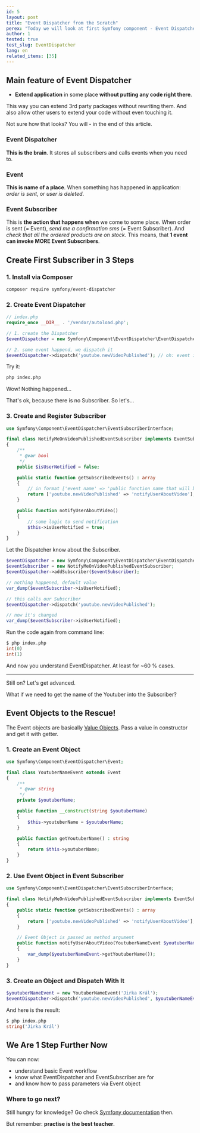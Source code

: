 ```yaml
---
id: 5
layout: post
title: "Event Dispatcher from the Scratch"
perex: "Today we will look at first Symfony component - Event Dispatcher. Why should you start with it? It gives you flexibility, it is easy to understand and it helps you to write decoupled code."
author: 1
tested: true
test_slug: EventDispatcher
lang: en
related_items: [35]
---
```



## Main feature of Event Dispatcher

- **Extend application** in some place **without putting any code right there**.

This way you can extend 3rd party packages without rewriting them. And also allow other users to extend your code without even touching it.

Not sure how that looks? You will - in the end of this article.


### Event Dispatcher

**This is the brain**. It stores all subscribers and calls events when you need to.


### Event

**This is name of a place**. When something has happened in application: *order is sent*,
or *user is deleted*.


### Event Subscriber

This is **the action that happens when** we come to some place. When order is sent (= Event), *send me a confirmation sms* (= Event Subscriber). And *check that all the ordered products are on stock*. This means, that **1 event can invoke MORE Event Subscribers**.


## Create First Subscriber in 3 Steps


### 1. Install via Composer

```bash
composer require symfony/event-dispatcher
```


### 2. Create Event Dispatcher

```php
// index.php
require_once __DIR__ . '/vendor/autoload.php';

// 1. create the Dispatcher
$eventDispatcher = new Symfony\Component\EventDispatcher\EventDispatcher;

// 2. some event happend, we dispatch it
$eventDispatcher->dispatch('youtube.newVideoPublished'); // oh: event is just a string
```

Try it:

```bash
php index.php
```

Wow! Nothing happened...

That's ok, because there is no Subscriber. So let's...


### 3. Create and Register Subscriber

```php
use Symfony\Component\EventDispatcher\EventSubscriberInterface;

final class NotifyMeOnVideoPublishedEventSubscriber implements EventSubscriberInterface
{
    /**
     * @var bool
     */
    public $isUserNotified = false;

    public static function getSubscribedEvents() : array
    {
        // in format ['event name' => 'public function name that will be called']
        return ['youtube.newVideoPublished' => 'notifyUserAboutVideo'];
    }

    public function notifyUserAboutVideo()
    {
        // some logic to send notification
        $this->isUserNotified = true;
    }
}
```

Let the Dispatcher know about the Subscriber.

```php
$eventDispatcher = new Symfony\Component\EventDispatcher\EventDispatcher;
$eventSubscriber = new NotifyMeOnVideoPublishedEventSubscriber;
$eventDispatcher->addSubscriber($eventSubscriber);

// nothing happened, default value
var_dump($eventSubscriber->isUserNotified);

// this calls our Subscriber
$eventDispatcher->dispatch('youtube.newVideoPublished');

// now it's changed
var_dump($eventSubscriber->isUserNotified);
```

Run the code again from command line:

```php
$ php index.php
int(0)
int(1)
```

And now you understand EventDispatcher. At least for ~60 % cases.

---

Still on? Let's get advanced.

What if we need to get the name of the Youtuber into the Subscriber?


## Event Objects to the Rescue!

The Event objects are basically [Value Objects](http://richardmiller.co.uk/2014/11/06/value-objects/). Pass a value in constructor and get it with getter.


### 1. Create an Event Object

```php
use Symfony\Component\EventDispatcher\Event;

final class YoutuberNameEvent extends Event
{
    /**
     * @var string
     */
    private $youtuberName;

    public function __construct(string $youtuberName)
    {
        $this->youtuberName = $youtuberName;
    }

    public function getYoutuberName() : string
    {
        return $this->youtuberName;
    }
}
```


### 2. Use Event Object in Event Subscriber

```php
use Symfony\Component\EventDispatcher\EventSubscriberInterface;

final class NotifyMeOnVideoPublishedEventSubscriber implements EventSubscriberInterface
{
    public static function getSubscribedEvents() : array
    {
        return ['youtube.newVideoPublished' => 'notifyUserAboutVideo'];
    }

    // Event Object is passed as method argument
    public function notifyUserAboutVideo(YoutuberNameEvent $youtuberNameEvent)
    {
        var_dump($youtuberNameEvent->getYoutuberName());
    }
}
```


### 3. Create an Object and Dispatch With It

```php
$youtuberNameEvent = new YoutuberNameEvent('Jirka Král');
$eventDispatcher->dispatch('youtube.newVideoPublished', $youtuberNameEvent);
```

And here is the result:

```php
$ php index.php
string('Jirka Král')
```


## We Are 1 Step Further Now

You can now:

- understand basic Event workflow
- know what EventDispatcher and EventSubscriber are for
- and know how to pass parameters via Event object

### Where to go next?

Still hungry for knowledge? Go check [Symfony documentation](http://symfony.com/doc/current/components/event_dispatcher.html) then.

But remember: **practise is the best teacher**.
